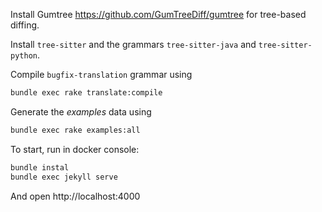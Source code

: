 Install Gumtree https://github.com/GumTreeDiff/gumtree for tree-based diffing.

Install `tree-sitter` and the grammars `tree-sitter-java` and `tree-sitter-python`.

Compile `bugfix-translation` grammar using

``` sh
bundle exec rake translate:compile
```

Generate the *examples* data using

``` sh
bundle exec rake examples:all
```

To start, run in docker console:
```sh
bundle instal
bundle exec jekyll serve
```

And open http://localhost:4000
